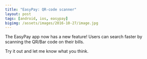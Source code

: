 ```yaml
---
title: "EasyPay: QR-code scanner"
layout: post
tags: [android, ios, easypay]
bigimg: /assets/images/2016-10-27/image.jpg
---
```


The EasyPay app now has a new feature! Users can search faster by scanning the QR/Bar code on their bills.

Try it out and let me know what you think.